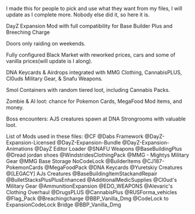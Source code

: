 I made this for people to pick and use what they want from my files, I will update as I complete more. Nobody else did it, so here it is. 

DayZ Expansion Mod with full compatibility for Base Builder Plus and Breeching Charge

Doors only raiding on weekends.

Fully configured Black Market with reworked prices, cars and some of vanilla prices(will update is I along).

DNA Keycards & Airdrops integrated with MMG Clothing, CannabisPLUS, Cl0uds Military Gear, & Snafu Weapons.

Smol Containers with random tiered loot, including Cannabis Packs.

Zombie & AI loot: chance for Pokemon Cards, MegaFood Mod items, and money.

Boss encounters: AJS creatures spawn at DNA Strongrooms with valuable loot.

List of Mods used in these files:
@CF
@Dabs Framework
@DayZ-Expansion-Licensed
@DayZ-Expansion-Bundle
@DayZ-Expansion-Animations
@DayZ Editor Loader
@SNAFU Weapons
@BaseBuildingPlus
@Dread jordan shoes
@WindstridesClothingPack
@MMG - Mightys Military Gear
@MMG Base Storage NoCodeLock
@BuilderItems
@CJ187-PokemonCards
@MegaFoodPack
@DNA Keycards
@Yuretskiy Creatures
@[LEGACY] AJs Creatures
@BaseBuildingItemStackandRepair
@BulletStacksPlusPlusEnhanced
@AdditionalMedicSupplies
@Cl0ud's Military Gear
@AmmunitionExpansion
@EDO_WEAPONS
@Alevaric's Clothing Overhaul
@DrugsPLUS
@CannabisPlus
@RUSForma_vehicles
@Flag_Pack
@Breachingcharge
@BBP_Vanilla_Dmg
@CodeLock to ExpansionCodeLock Bridge
@BBP_Vanilla_Dmg
